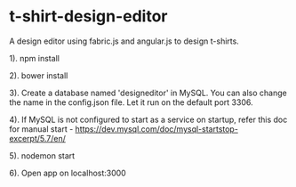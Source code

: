 # t-shirt-design-editor
A design editor using fabric.js and angular.js to design t-shirts.

1). npm install

2). bower install

3). Create a database named 'designeditor' in MySQL. You can also change the name in the config.json file. Let it run on the default port 3306.

4). If MySQL is not configured to start as a service on startup, refer this doc for manual start - https://dev.mysql.com/doc/mysql-startstop-excerpt/5.7/en/

5). nodemon start

6). Open app on localhost:3000